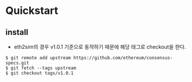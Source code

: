 # Quickstart
## install
- eth2sim의 경우 v1.0.1 기준으로 동작하기 때문에 해당 태그로 checkout을 한다.
```shell
$ git remote add upstream https://github.com/ethereum/consensus-specs.git
$ git fetch --tags upstream
$ git checkout tags/v1.0.1
```


